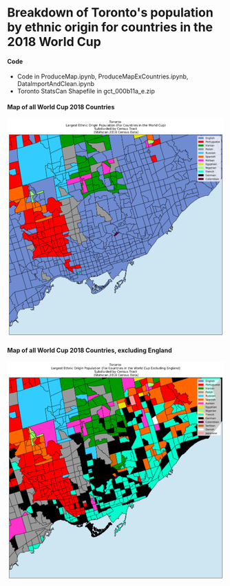 # Breakdown of Toronto's population by ethnic origin for countries in the 2018 World Cup

#### Code
- Code in ProduceMap.ipynb, ProduceMapExCountries.ipynb, DataImportAndClean.ipynb 
- Toronto StatsCan Shapefile in gct_000b11a_e.zip

#### Map of all World Cup 2018 Countries
![alt text](https://raw.githubusercontent.com/daveveitch/Projects/master/WorldCupMap/WCMap.png)

#### Map of all World Cup 2018 Countries, excluding England
![alt text](https://raw.githubusercontent.com/daveveitch/Projects/master/WorldCupMap/WCMapExCountries.png)
